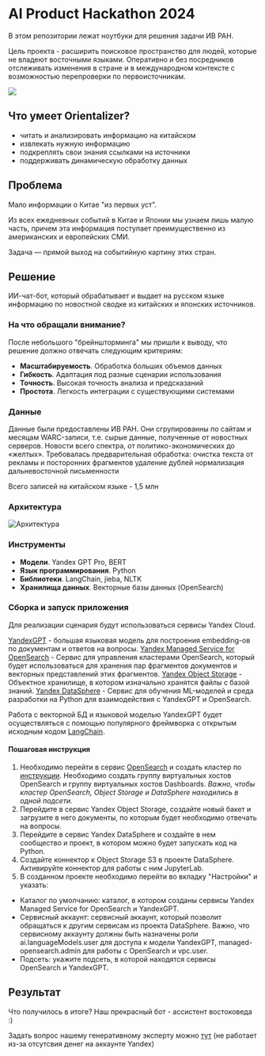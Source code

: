 # AI Product Hackathon 2024
В этом репозитории лежат ноутбуки для решения задачи ИВ РАН. 

Цель проекта - расширить поисковое пространство для людей, которые не владеют восточными языками. Оперативно и без посредников отслеживать изменения в стране и в международном контексте с возможностью перепроверки по первоисточникам.

![](https://github.com/svyatocheck/chinese_hackathon_rag_case/blob/main/images/ошибки_распределения.png)

## Что умеет Orientalizer? 

- читать и анализировать информацию на китайском
- извлекать нужную информацию
- подкреплять свои знания ссылками на источники
- поддерживать динамическую обработку данных



## Проблема

Мало информации о Китае "из первых уст".

Из всех ежедневных событий в Китае и Японии мы узнаем лишь малую часть, причем эта информация поступает преимущественно из американских и европейских СМИ. 

Задача — прямой выход на событийную картину этих стран. 

## Решение 

ИИ-чат-бот, который обрабатывает и выдает на русском языке информацию по новостной сводке из китайских и японских источников.

### На что обращали внимание?

После небольшого "брейншторминга" мы пришли к выводу, что решение должно отвечать следующим критериям:

- **Масштабируемость**. Обработка больших объемов данных
- **Гибкость**. Адаптация под разные сценарии использования
- **Точность**. Высокая точность анализа и предсказаний
- **Простота**. Легкость интеграции с существующими системами

### Данные

Данные были предоставлены ИВ РАН. Они сгрупированны по сайтам и месяцам WARC-записи, т.е. сырые данные, полученные от новостных серверов. Новости всего спектра, от политико-экономических до «желтых». Требовалась предварительная обработка: очистка текста от рекламы и посторонних фрагментов удаление дублей нормализация дальневосточной письменности

Всего записей на китайском языке - 1,5 млн

### Архитектура

![Архитектура](https://github.com/svyatocheck/chinese_hackathon_rag_case/blob/main/images/photo_2024-06-11_18-17-51.jpg)

### Инструменты

- **Модели**. Yandex GPT Pro, BERT
- **Язык программирования**. Python
- **Библиотеки**. LangChain, jieba, NLTK
- **Хранилища данных**. Векторные базы данных (OpenSearch)

### Сборка и запуск приложения

Для реализации сценария будут использоваться сервисы Yandex Cloud.

[YandexGPT](https://yandex.cloud/ru/docs/foundation-models/concepts/yandexgpt/) - большая языковая модель для построения embedding-ов по документам и ответов на вопросы.
[Yandex Managed Service for OpenSearch](https://yandex.cloud/ru/docs/managed-opensearch/) - Сервис для управления кластерами OpenSearch, который будет использоваться для хранения пар фрагментов документов и векторных представлений этих фрагментов.
[Yandex Object Storage](https://yandex.cloud/ru/docs/storage/) - Объектное хранилище, в котором изначально хранятся файлы с базой знаний.
[Yandex DataSphere](https://yandex.cloud/ru/docs/datasphere/) - Cервис для обучения ML-моделей и среда разработки на Python для взаимодействия с YandexGPT и OpenSearch.

Работа с векторной БД и языковой моделью YandexGPT будет осуществляться с помощью популярного фреймворка с открытым исходным кодом [LangChain](https://www.langchain.com/).

#### Пошаговая инструкция

1. Необходимо перейти в сервис [OpenSearch](https://yandex.cloud/ru/services/managed-opensearch) и создать кластер по [инструкции](https://yandex.cloud/ru/docs/managed-opensearch/operations/cluster-create). Необходимо создать группу виртуальных хостов OpenSearch и группу виртуальных хостов Dashboards. _Важно, чтобы кластер OpenSearch, Object Storage и DataSphere находились в одной подсети._
2. Перейдите в сервис Yandex Object Storage, создайте новый бакет и загрузите в него документы, по которым будет необходимо отвечать на вопросы.
3. Перейдите в сервис Yandex DataSphere и создайте в нем сообщество и проект, в котором можно будет запускать код на Python.
4. Создайте коннектор к Object Storage S3 в проекте DataSphere. Активируйте коннектор для работы с ним JupyterLab.
5. В созданном проекте необходимо перейти во вкладку "Настройки" и указать:
- Каталог по умолчанию: каталог, в котором созданы сервисы Yandex Managed Service for OpenSearch и YandexGPT.
- Сервисный аккаунт: сервисный аккаунт, который позволит обращаться к другим сервисам из проекта DataSphere. Важно, что сервисному аккаунту должны быть назначены роли ai.languageModels.user для доступа к модели YandexGPT, managed-opensearch.admin для работы с OpenSearch и vpc.user.
- Подсеть: укажите подсеть, в которой находятся сервисы OpenSearch и YandexGPT.

## Результат

Что получилось в итоге? Наш прекрасный бот - ассистент востоковеда :) 

Задать вопрос нашему генеративному эксперту можно [тут](https://t.me/orientalizer_bot) (не работает из-за отсутсвия денег на аккаунте Yandex)



